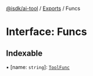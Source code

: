 [@isdk/ai-tool](../README.md) / [Exports](../modules.md) / Funcs

# Interface: Funcs

## Indexable

▪ [name: `string`]: [`ToolFunc`](../classes/ToolFunc.md)
